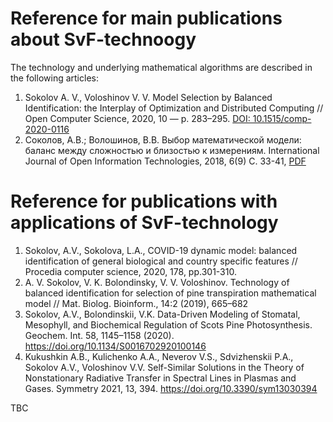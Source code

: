 # Reference for main publications about SvF-technoogy
The technology and underlying mathematical algorithms are described in the following articles:  
1. Sokolov A. V., Voloshinov V. V. Model Selection by Balanced Identification: the Interplay of Optimization and Distributed Computing // Open Computer Science, 2020, 10 — p. 283–295. [DOI: 10.1515/comp-2020-0116](https://doi.org/10.1515/comp-2020-0116)  
2. Соколов, А.В.; Волошинов, В.В. Выбор математической модели: баланс между сложностью и близостью к измерениям. International Journal of Open Information
Technologies, 2018, 6(9) C. 33-41, [PDF](http://injoit.org/index.php/j1/article/view/612)

# Reference for publications with applications of SvF-technology
1. Sokolov, A.V., Sokolova, L.A., COVID-19 dynamic model: balanced identification of general biological and country specific features // Procedia computer science, 2020, 178, pp.301-310.
2. A. V. Sokolov, V. K. Bolondinsky, V. V. Voloshinov. Technology of balanced identification for selection of pine transpiration mathematical model // Mat. Biolog. Bioinform., 14:2 (2019), 665–682
3. Sokolov, A.V., Bolondinskii, V.K. Data-Driven Modeling of Stomatal, Mesophyll, and Biochemical Regulation of Scots Pine Photosynthesis. Geochem. Int. 58, 1145–1158 (2020). https://doi.org/10.1134/S0016702920100146
4. Kukushkin A.B., Kulichenko A.A., Neverov V.S., Sdvizhenskii P.A., Sokolov A.V., Voloshinov V.V. Self-Similar Solutions in the Theory of Nonstationary Radiative Transfer in Spectral Lines in Plasmas and Gases. Symmetry 2021, 13, 394. https://doi.org/10.3390/sym13030394 

TBC
